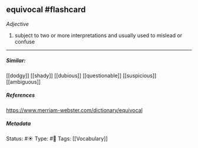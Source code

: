 ## equivocal #flashcard 

_Adjective_

1. subject to two or more interpretations and usually used to mislead or confuse
___

##### Similar:
[[dodgy]]
[[shady]]
[[dubious]]
[[questionable]]
[[suspicious]]
[[ambiguous]] 

##### References
https://www.merriam-webster.com/dictionary/equivocal

##### Metadata
Status: #☀️ 
Type:  #🔵 
Tags: [[Vocabulary]]


